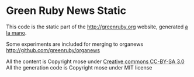 # Green Ruby News Static

This code is the static part of the http://greenruby.org website, generated [a la mano](http://github.com/greenruby/alamano).

Some experiments are included for merging to organews http://github.com/greenruby/organews

All the content is Copyright mose under [Creative commons CC-BY-SA 3.0](http://creativecommons.org/licenses/by-sa/3.0/)
All the generation code is Copyright mose under MIT license
